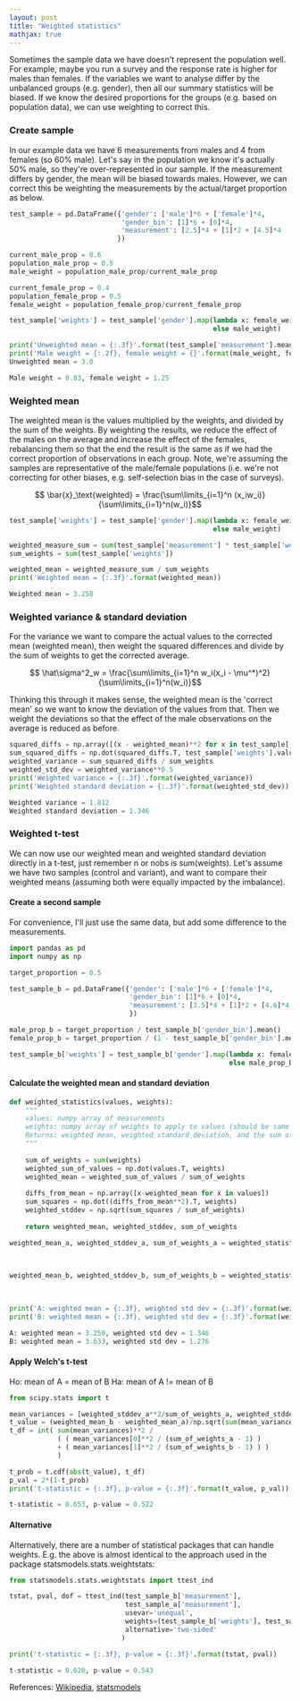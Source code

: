```yaml
---
layout: post
title: "Weighted statistics"
mathjax: true
---
```


Sometimes the sample data we have doesn't represent the population well. For example, maybe you run a survey and the response rate is higher for males than females. If the variables we want to analyse differ by the unbalanced groups (e.g. gender), then all our summary statistics will be biased. If we know the desired proportions for the groups (e.g. based on population data), we can use weighting to correct this.

### Create sample

In our example data we have 6 measurements from males and 4 from females (so 60% male). Let's say in the population we know it's actually 50% male, so they're over-represented in our sample. If the measurement differs by gender, the mean will be biased towards males. However, we can correct this be weighting the measurements by the actual/target proportion as below.

```python
test_sample = pd.DataFrame({'gender': ['male']*6 + ['female']*4,
                            'gender_bin': [1]*6 + [0]*4,
                            'measurement': [2.5]*4 + [1]*2 + [4.5]*4
                           })

current_male_prop = 0.6
population_male_prop = 0.5
male_weight = population_male_prop/current_male_prop

current_female_prop = 0.4
population_female_prop = 0.5
female_weight = population_female_prop/current_female_prop

test_sample['weights'] = test_sample['gender'].map(lambda x: female_weight if x=='female'
                                                   else male_weight)

print('Unweighted mean = {:.3f}'.format(test_sample['measurement'].mean()))
print('Male weight = {:.2f}, female weight = {}'.format(male_weight, female_weight))
Unweighted mean = 3.0
```
```python
Male weight = 0.83, female weight = 1.25
```

### Weighted mean

The weighted mean is the values multiplied by the weights, and divided by the sum of the weights. By weighting the results, we reduce the effect of the males on the average and increase the effect of the females, rebalancing them so that the end the result is the same as if we had the correct proportion of observations in each group. Note, we're assuming the samples are representative of the male/female populations (i.e. we're not correcting for other biases, e.g. self-selection bias in the case of surveys). 

$$ \bar{x}_\text{weighted} = \frac{\sum\limits_{i=1}^n (x_iw_i)}{\sum\limits_{i=1}^n(w_i)}$$

```python
test_sample['weights'] = test_sample['gender'].map(lambda x: female_weight if x=='female'
                                                   else male_weight)

weighted_measure_sum = sum(test_sample['measurement'] * test_sample['weights'])
sum_weights = sum(test_sample['weights'])

weighted_mean = weighted_measure_sum / sum_weights
print('Weighted mean = {:.3f}'.format(weighted_mean))
```
```python
Weighted mean = 3.250
```

### Weighted variance & standard deviation

For the variance we want to compare the actual values to the corrected mean (weighted mean), then weight the squared differences and divide by the sum of weights to get the corrected average. 

$$ \hat\sigma^2_w = \frac{\sum\limits_{i=1}^n w_i(x_i - \mu^*)^2}{\sum\limits_{i=1}^n(w_i)}$$

Thinking this through it makes sense, the weighted mean is the 'correct mean' so we want to know the deviation of the values from that. Then we weight the deviations so that the effect of the male observations on the average is reduced as before. 

```python
squared_diffs = np.array([(x - weighted_mean)**2 for x in test_sample['measurement']])
sum_squared_diffs = np.dot(squared_diffs.T, test_sample['weights'].values)
weighted_variance = sum_squared_diffs / sum_weights
weighted_std_dev = weighted_variance**0.5
print('Weighted variance = {:.3f}'.format(weighted_variance))
print('Weighted standard deviation = {:.3f}'.format(weighted_std_dev))
```
```python
Weighted variance = 1.812
Weighted standard deviation = 1.346
```

### Weighted t-test

We can now use our weighted mean and weighted standard deviation directly in a t-test, just remember n or nobs is sum(weights). Let's assume we have two samples (control and variant), and want to compare their weighted means (assuming both were equally impacted by the imbalance).

#### Create a second sample

For convenience, I'll just use the same data, but add some difference to the measurements.

```python
import pandas as pd
import numpy as np

target_proportion = 0.5

test_sample_b = pd.DataFrame({'gender': ['male']*6 + ['female']*4,
                              'gender_bin': [1]*6 + [0]*4,
                              'measurement': [3.5]*4 + [1]*2 + [4.6]*4
                              })

male_prop_b = target_proportion / test_sample_b['gender_bin'].mean()
female_prop_b = target_proportion / (1 - test_sample_b['gender_bin'].mean())

test_sample_b['weights'] = test_sample_b['gender'].map(lambda x: female_prop_b if x=='female'
                                                       else male_prop_b)
```

#### Calculate the weighted mean and standard deviation

```python
def weighted_statistics(values, weights):
    """
    values: numpy array of measurements
    weights: numpy array of weights to apply to values (should be same length)
    Returns: weighted mean, weighted standard deviation, and the sum of the weights
    """
    
    sum_of_weights = sum(weights)
    weighted_sum_of_values = np.dot(values.T, weights)
    weighted_mean = weighted_sum_of_values / sum_of_weights
    
    diffs_from_mean = np.array([x-weighted_mean for x in values])
    sum_squares = np.dot((diffs_from_mean**2).T, weights)
    weighted_stddev = np.sqrt(sum_squares / sum_of_weights)
    
    return weighted_mean, weighted_stddev, sum_of_weights

weighted_mean_a, weighted_stddev_a, sum_of_weights_a = weighted_statistics(values=np.array(test_sample_a['measurement']), 
                                                                           weights=np.array(test_sample_a['weights'])
                                                                          )

weighted_mean_b, weighted_stddev_b, sum_of_weights_b = weighted_statistics(values=np.array(test_sample_b['measurement']), 
                                                                           weights=np.array(test_sample_b['weights'])
                                                                          )

print('A: weighted mean = {:.3f}, weighted std dev = {:.3f}'.format(weighted_mean_a, weighted_stddev_a))
print('B: weighted mean = {:.3f}, weighted std dev = {:.3f}'.format(weighted_mean_b, weighted_stddev_b))
```
```python
A: weighted mean = 3.250, weighted std dev = 1.346
B: weighted mean = 3.633, weighted std dev = 1.276
```

#### Apply Welch's t-test

Ho: mean of A = mean of B
Ha: mean of A != mean of B

```python
from scipy.stats import t

mean_variances = [weighted_stddev_a**2/sum_of_weights_a, weighted_stddev_b**2/sum_of_weights_b]
t_value = (weighted_mean_b - weighted_mean_a)/np.sqrt(sum(mean_variances))
t_df = int( sum(mean_variances)**2 / 
            ( ( mean_variances[0]**2 / (sum_of_weights_a - 1) ) 
            + ( mean_variances[1]**2 / (sum_of_weights_b - 1) ) ) 
            )  

t_prob = t.cdf(abs(t_value), t_df)
p_val = 2*(1-t_prob)
print('t-statistic = {:.3f}, p-value = {:.3f}'.format(t_value, p_val))
```
```python
t-statistic = 0.653, p-value = 0.522
```

#### Alternative

Alternatively, there are a number of statistical packages that can handle weights. E.g. the above is almost identical to the approach used in the package statsmodels.stats.weightstats:

```python
from statsmodels.stats.weightstats import ttest_ind

tstat, pval, dof = ttest_ind(test_sample_b['measurement'],
                             test_sample_a['measurement'],
                             usevar='unequal',
                             weights=(test_sample_b['weights'], test_sample_a['weights']),
                             alternative='two-sided'
                            )

print('t-statistic = {:.3f}, p-value = {:.3f}'.format(tstat, pval))
```
```python
t-statistic = 0.620, p-value = 0.543
```


References: [Wikipedia](https://en.wikipedia.org/wiki/Weighted_arithmetic_mean#Weighted_sample_variance), [statsmodels](https://www.statsmodels.org/stable/_modules/statsmodels/stats/weightstats.html)

